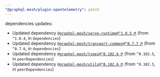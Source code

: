 ```yaml
---
"@graphql-mesh/plugin-opentelemetry": patch
---
```

dependencies updates:
  - Updated dependency [`@graphql-mesh/serve-runtime@^1.0.5` ↗︎](https://www.npmjs.com/package/@graphql-mesh/serve-runtime/v/1.0.5) (from `^1.0.4`, in `dependencies`)
  - Updated dependency [`@graphql-mesh/transport-common@^0.7.7` ↗︎](https://www.npmjs.com/package/@graphql-mesh/transport-common/v/0.7.7) (from `^0.7.6`, in `dependencies`)
  - Updated dependency [`@graphql-mesh/types@^0.102.6` ↗︎](https://www.npmjs.com/package/@graphql-mesh/types/v/0.102.6) (from `^0.102.5`, in `peerDependencies`)
  - Updated dependency [`@graphql-mesh/utils@^0.102.6` ↗︎](https://www.npmjs.com/package/@graphql-mesh/utils/v/0.102.6) (from `^0.102.5`, in `peerDependencies`)
